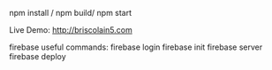 npm install / npm build/ npm start

Live Demo: http://briscolain5.com

firebase useful commands:
firebase login
firebase init
firebase server
firebase deploy